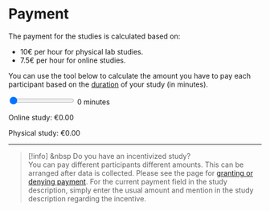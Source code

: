 
# Payment

The payment for the studies is calculated based on:

- 10€ per hour for physical lab studies.
- 7.5€ per hour for online studies. 

You can use the tool below to calculate the amount you have to pay each participant based on the [duration](/step-1/duration) of your study (in minutes).

<div>
    <input type="range" id="timeSlider" name="timeSlider" min="0" max="120" value="0" oninput="updateAmount()">
    <span id="timeDisplay">0</span> minutes
</div>
<div>
    <p>Online study: <span id="onlineAmount">€0.00</span></p>
    <p>Physical study: <span id="physicalAmount">€0.00</span></p>
</div>

---

>[!info] <i class="fa-solid fa-info"></i> &nbsp Do you have an incentivized study?
><br>
> You can pay different participants different amounts. This can be arranged after data is collected. Please see the page for [granting or denying payment](granting-or-denying-payment). For the current payment field in the study description, simply enter the usual amount and mention in the study description regarding the incentive.
